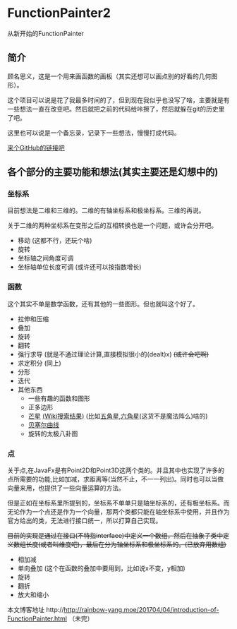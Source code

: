 # FunctionPainter2
从新开始的FunctionPainter

## 简介
顾名思义，这是一个用来画函数的画板（其实还想可以画点别的好看的几何图形）。

这个项目可以说是花了我最多时间的了，但到现在我似乎也没写了啥，主要就是有一些想法一直在改变吧。然后就把之前的代码给咔擦了，然后就躲在git的历史里了吧。

这里也可以说是一个备忘录，记录下一些想法，慢慢打成代码。

[来个GitHub的链接吧](https://github.com/RainbowYang/FunctionPainter2/)

## 各个部分的主要功能和想法(其实主要还是幻想中的)

### 坐标系
目前想法是二维和三维的。二维的有轴坐标系和极坐标系。三维的再说。

关于二维的两种坐标系在变形之后的互相转换也是一个问题，或许会分开吧。
+ 移动 (这都不行，还玩个啥)
+ 旋转 
+ 坐标轴之间角度可调
+ 坐标轴单位长度可调 (或许还可以按指数增长)


### 函数
这个其实不单是数学函数，还有其他的一些图形。但也就叫这个好了。
+ 拉伸和压缩
+ 叠加
+ 旋转 
+ 翻转
+ 强行求导 (就是不通过理论计算,直接模拟很小的(dealt)x) <del>(或许会吧啊)<del>
+ 求定积分 (同上)
+ 分形
+ 迭代
+ 其他东西
    + 一些有趣的函数和图形
    + 正多边形
    + [芒星][] [(Wiki搜索结果)][] (比如[五角星][],[六角星][](这货不是魔法阵么)啥的)
    + [贝塞尔曲线][]
    + 旋转的太极八卦图


### 点
关于点,在JavaFx是有Point2D和Point3D这两个类的。并且其中也实现了许多的点所需要的功能,比如加减，求距离等(当然不止，不一一列出)。同时也可以当做向量来用，也提供了一些向量运算的方法。

但是正如在坐标系里所提到的，坐标系不单单只是轴坐标系的，还有极坐标系。而无论作为一个点还是作为一个向量，那两个类都只能在轴坐标系中使用，并且作为官方给出的类，无法进行接口统一，所以打算自己实现。
    
<del>目前的实现是通过在接口(不特指interface)中定义一个数组，然后在抽象子类中定义数组长度(或者叫维度吧)，最后在分为轴坐标系和极坐标系的。<del>(已放弃用数组)

+ 相加减
+ 单向叠加 (这个在函数的叠加中要用到，比如说x不变，y相加)
+ 旋转 
+ 翻折
+ 放大和缩小

本文博客地址 http://http://rainbow-yang.moe/201704/04/introduction-of-FunctionPainter.html
（未完）

[贝塞尔曲线]: https://zh.wikipedia.org/wiki/%E8%B2%9D%E8%8C%B2%E6%9B%B2%E7%B7%9A "Wiki链接"
[芒星]: http://baike.baidu.com/item/%E8%8A%92%E6%98%9F "这是百度百科的,Wiki居然没有专门的页面0.0."
[(Wiki搜索结果)]: https://zh.wikipedia.org/w/index.php?search=%E8%8A%92%E6%98%9F&title=Special:%E6%90%9C%E7%B4%A2&go=%E5%89%8D%E5%BE%80&searchToken=5jdycsxqxvlwdpupxwttj9jyb
[五角星]: https://zh.wikipedia.org/wiki/%E4%BA%94%E8%A7%92%E6%98%9F "Wiki链接"
[六角星]: https://zh.wikipedia.org/wiki/%E4%BA%94%E8%A7%92%E6%98%9F "Wiki链接"